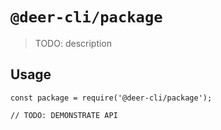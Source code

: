 # `@deer-cli/package`

> TODO: description

## Usage

```
const package = require('@deer-cli/package');

// TODO: DEMONSTRATE API
```
